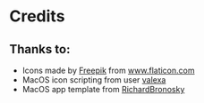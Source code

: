 Credits
======

## Thanks to:

* <div>Icons made by <a href="https://www.flaticon.com/authors/freepik" title="Freepik">Freepik</a> from <a href="https://www.flaticon.com/" title="Flaticon">www.flaticon.com</a></div>
* MacOS icon scripting from user [valexa](https://stackoverflow.com/a/20703594/5265393)
* MacOS app template from [RichardBronosky](https://github.com/RichardBronosky/AppleScript-droplet)
